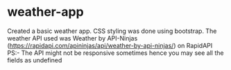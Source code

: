 # weather-app

Created a basic weather app. CSS styling was done using bootstrap.
The weather API used was Weather by API-Ninjas (https://rapidapi.com/apininjas/api/weather-by-api-ninjas/) on RapidAPI
PS:- The API might not be responsive sometimes hence you may see all the fields as undefined
